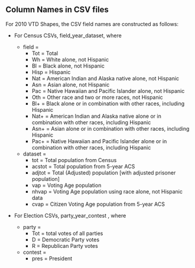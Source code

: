 ## Column Names in CSV files

For 2010 VTD Shapes, the CSV field names are constructed as follows:
* For Census CSVs, field_year_dataset, where 
    * field = 
        * Tot = Total
        * Wh = White alone, not Hispanic
        * Bl = Black alone, not Hispanic
        * Hisp = Hispanic
        * Nat = American Indian and Alaska native alone, not Hispanic
        * Asn = Asian alone, not Hispanic
        * Pac = Native Hawaiian and Pacific Islander alone, not Hispanic
        * Oth = Other race and two or more races, not Hispanic
        * Bl+ = Black alone or in combination with other races, including Hispanic
        * Nat+ = American Indian and Alaska native alone or in combination with other races, including Hispanic
        * Asn+ = Asian alone or in combination with other races, including Hispanic
        * Pac+ = Native Hawaiian and Pacific Islander alone or in combination with other races, including Hispanic
    * dataset =
        * tot = Total population from Census
        * acstot = Total population from 5-year ACS
        * adjtot = Total (Adjusted) population [with adjusted prisoner population]
        * vap = Voting Age population
        * nhvap = Voting Age population using race alone, not Hispanic data
        * cvap = Citizen Voting Age population from 5-year ACS

* For Election CSVs, party_year_contest , where
    * party =
        * Tot = total votes of all parties
        * D = Democratic Party votes
        * R = Republican Party votes
    * contest =
        * pres = President

